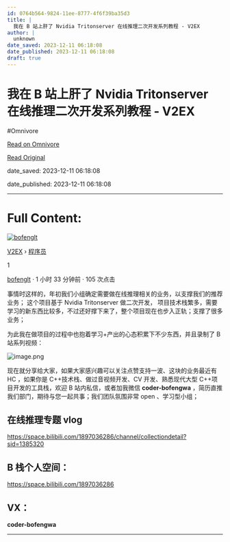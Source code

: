 ```yaml
---
id: 0764b564-9824-11ee-8777-4f6f39ba35d3
title: |
  我在 B 站上肝了 Nvidia Tritonserver 在线推理二次开发系列教程 - V2EX
author: |
  unknown
date_saved: 2023-12-11 06:18:08
date_published: 2023-12-11 06:18:08
draft: true
---
```


# 我在 B 站上肝了 Nvidia Tritonserver 在线推理二次开发系列教程 - V2EX
#Omnivore

[Read on Omnivore](https://omnivore.app/me/b-nvidia-tritonserver-v-2-ex-18c58eee563)

[Read Original](https://www.v2ex.com/t/999478)

date_saved: 2023-12-11 06:18:08

date_published: 2023-12-11 06:18:08

--- 

# Full Content: 

[![bofenglt](https://proxy-prod.omnivore-image-cache.app/0x0,syaDF3f0Im7M0ewBVU0n0O33GPr_c6IQd49Qis6TyFx8/https://cdn.v2ex.com/gravatar/fd541d393799e072a5d8e3d72524fd23?s=73&d=retro)](https://www.v2ex.com/member/bofenglt)

[V2EX](https://www.v2ex.com/)  › [程序员](https://www.v2ex.com/go/programmer)

 1

[bofenglt](https://www.v2ex.com/member/bofenglt) · 1 小时 33 分钟前 · 105 次点击 

事情时这样的，年初我们小组确定需要做在线推理相关的业务，以支撑我们的推荐业务； 这个项目基于 Nvidia Tritonserver 做二次开发， 项目技术栈繁多，需要学习的新东西比较多，不过还好撑下来了，整个项目现在也步入正轨；支撑了很多业务；

为此我在做项目的过程中也抱着学习+产出的心态积累下不少东西，并且录制了 B 站系列视频：

![image.png](https://proxy-prod.omnivore-image-cache.app/0x0,s3L8gV9-DfRCCL_0tFA5YQNah3Bg4JbLet666jrsd7sI/https://upload-images.jianshu.io/upload_images/2836699-d6f44ddf60f95af4.png?imageMogr2/auto-orient/strip%7CimageView2/2/w/1240)

现在就分享给大家，如果大家感兴趣可以关注点赞支持一波、这块的业务最近有 HC ，如果你是 C++技术栈、做过音视频开发、CV 开发、熟悉现代大型 C++项目开发的工具栈，欢迎 B 站内私信，或者加我微信 **coder-bofengwa** ，简历直推我们部门，期待与您一起共事；我们团队氛围非常 open 、学习型小组；

## 在线推理专题 vlog

<https://space.bilibili.com/1897036286/channel/collectiondetail?sid=1385320>

## B 栈个人空间：

<https://space.bilibili.com/1897036286>

## VX：

**coder-bofengwa**

---

